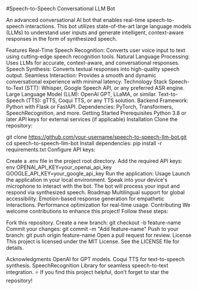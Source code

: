 #Speech-to-Speech Conversational LLM Bot


An advanced conversational AI bot that enables real-time speech-to-speech interactions. This bot utilizes state-of-the-art large language models (LLMs) to understand user inputs and generate intelligent, context-aware responses in the form of synthesized speech.

Features
Real-Time Speech Recognition: Converts user voice input to text using cutting-edge speech recognition tools.
Natural Language Processing: Uses LLMs for accurate, context-aware, and conversational responses.
Speech Synthesis: Converts textual responses into high-quality speech output.
Seamless Interaction: Provides a smooth and dynamic conversational experience with minimal latency.
Technology Stack
Speech-to-Text (STT): Whisper, Google Speech API, or any preferred ASR engine.
Large Language Model (LLM): OpenAI GPT, LLaMA, or similar.
Text-to-Speech (TTS): gTTS, Coqui TTS, or any TTS solution.
Backend Framework: Python with Flask or FastAPI.
Dependencies: PyTorch, Transformers, SpeechRecognition, and more.
Getting Started
Prerequisites
Python 3.8 or later
API keys for external services (if applicable)
Installation
Clone the repository:

git clone https://github.com/your-username/speech-to-speech-llm-bot.git
cd speech-to-speech-llm-bot
Install dependencies:
pip install -r requirements.txt
Configure API keys:

Create a .env file in the project root directory.
Add the required API keys:
env
OPENAI_API_KEY=your_openai_api_key
GOOGLE_API_KEY=your_google_api_key
Run the application:
Usage
Launch the application in your local environment.
Speak into your device's microphone to interact with the bot.
The bot will process your input and respond via synthesized speech.
Roadmap
 Multilingual support for global accessibility.
 Emotion-based response generation for empathetic interactions.
 Performance optimization for real-time usage.
Contributing
We welcome contributions to enhance this project! Follow these steps:

Fork this repository.
Create a new branch:
git checkout -b feature-name
Commit your changes:
git commit -m "Add feature-name"
Push to your branch:
git push origin feature-name
Open a pull request for review.
License
This project is licensed under the MIT License. See the LICENSE file for details.

Acknowledgments
OpenAI for GPT models.
Coqui TTS for text-to-speech synthesis.
SpeechRecognition Library for seamless speech-to-text integration.
⭐ If you find this project helpful, don't forget to star the repository!

